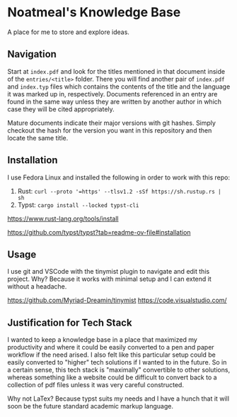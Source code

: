 # Noatmeal's Knowledge Base

A place for me to store and explore ideas. 

## Navigation

Start at `index.pdf` and look for the titles mentioned in that document inside 
of the `entries/<title>` folder. There you will find another pair of `index.pdf`
and `index.typ` files which contains the contents of the title and the 
language it was marked up in, respectively. Documents referenced in an entry are
found in the same way unless they are written by another author in which case
they will be cited appropriately. 

Mature documents indicate their major versions with git hashes. Simply 
checkout the hash for the version you want in this repository and then locate 
the same title.  

## Installation

I use Fedora Linux and installed the following in order to work with this repo:

1. Rust: `curl --proto '=https' --tlsv1.2 -sSf https://sh.rustup.rs | sh`
2. Typst: `cargo install --locked typst-cli`

https://www.rust-lang.org/tools/install

https://github.com/typst/typst?tab=readme-ov-file#installation

## Usage

I use git and VSCode with the tinymist plugin to navigate and edit this project. 
Why? Because it works with minimal setup and I can extend it without a 
headache. 

https://github.com/Myriad-Dreamin/tinymist
https://code.visualstudio.com/

## Justification for Tech Stack

I wanted to keep a knowledge base in a place that maximized my productivity 
and where it could be easily converted to a pen and paper workflow if the need 
arised. I also felt like this particular setup could be easily converted to 
"higher" tech solutions if I wanted to in the future. So in a certain sense, this 
tech stack is "maximally" convertible to other solutions, whereas something like 
a website could be difficult to convert back to a collection of pdf files unless 
it was very careful constructed. 

Why not LaTex? Because typst suits my needs and I have a hunch that it will soon
be the future standard academic markup language. 